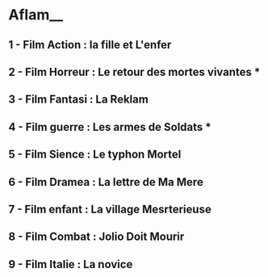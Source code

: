 # Aflam__
## 1 - Film Action : la fille et L'enfer
## 2 - Film Horreur : Le retour des mortes vivantes *
## 3 - Film Fantasi : La Reklam 
## 4 - Film guerre  : Les armes de Soldats *
## 5 - Film Sience  : Le typhon Mortel 
## 6 - Film Dramea  : La lettre de Ma Mere 
## 7 - Film enfant  : La village Mesrterieuse 
## 8 - Film Combat  : Jolio Doit Mourir 
## 9 - Film Italie  : La novice 
